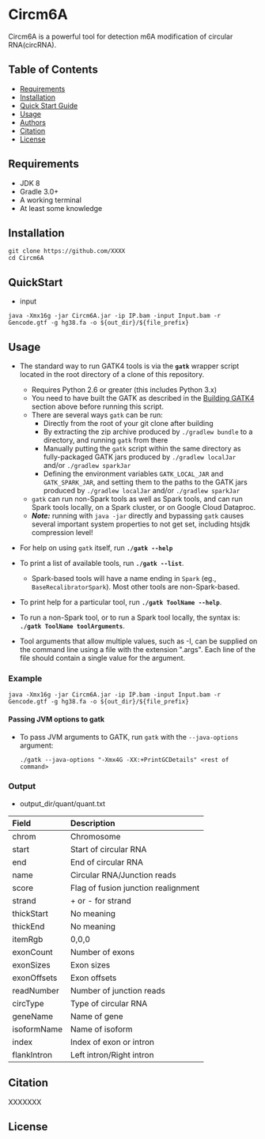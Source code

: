 # Circm6A

Circm6A is a powerful tool for detection  m6A modification of circular RNA(circRNA).



## Table of Contents
* [Requirements](#Requirements)
* [Installation](#Installation)
* [Quick Start Guide](#QuickStart)
* [Usage ](#Usage)
* [Authors](#Authors)
* [Citation](#Citation)
* [License](#License)

## Requirements

* JDK 8
* Gradle 3.0+
* A working terminal
* At least some knowledge

## Installation
```
git clone https://github.com/XXXX
cd Circm6A
```

## QuickStart
* input 

```
java -Xmx16g -jar Circm6A.jar -ip IP.bam -input Input.bam -r Gencode.gtf -g hg38.fa -o ${out_dir}/${file_prefix}
```

## Usage

* The standard way to run GATK4 tools is via the **`gatk`** wrapper script located in the root directory of a clone of this repository.
    * Requires Python 2.6 or greater (this includes Python 3.x)
    * You need to have built the GATK as described in the [Building GATK4](#building) section above before running this script.
    * There are several ways `gatk` can be run:
        * Directly from the root of your git clone after building
        * By extracting the zip archive produced by `./gradlew bundle` to a directory, and running `gatk` from there
        * Manually putting the `gatk` script within the same directory as fully-packaged GATK jars produced by `./gradlew localJar` and/or `./gradlew sparkJar`
        * Defining the environment variables `GATK_LOCAL_JAR` and `GATK_SPARK_JAR`, and setting them to the paths to the GATK jars produced by `./gradlew localJar` and/or `./gradlew sparkJar` 
    * `gatk` can run non-Spark tools as well as Spark tools, and can run Spark tools locally, on a Spark cluster, or on Google Cloud Dataproc.
    * ***Note:*** running with `java -jar` directly and bypassing `gatk` causes several important system properties to not get set, including htsjdk compression level!
    
* For help on using `gatk` itself, run **`./gatk --help`**

* To print a list of available tools, run **`./gatk --list`**.
    * Spark-based tools will have a name ending in `Spark` (eg., `BaseRecalibratorSpark`). Most other tools are non-Spark-based.

* To print help for a particular tool, run **`./gatk ToolName --help`**.

* To run a non-Spark tool, or to run a Spark tool locally, the syntax is: **`./gatk ToolName toolArguments`**.

* Tool arguments that allow multiple values, such as -I, can be supplied on the command line using a file with the extension ".args". Each line of the file should contain a
  single value for the argument.

### Example

  ```
java -Xmx16g -jar Circm6A.jar -ip IP.bam -input Input.bam -r Gencode.gtf -g hg38.fa -o ${out_dir}/${file_prefix}
  ```

####  Passing JVM options to gatk

* To pass JVM arguments to GATK, run `gatk` with the `--java-options` argument: 

    ```
    ./gatk --java-options "-Xmx4G -XX:+PrintGCDetails" <rest of command>
    ```
### Output
* output_dir/quant/quant.txt

| Field       | Description                           |
| :---------- | :------------------------------------ |
| chrom       | Chromosome                            |
| start       | Start of circular RNA                 |
| end         | End of circular RNA                   |
| name        | Circular RNA/Junction reads           |
| score       | Flag of fusion junction realignment   |
| strand      | + or - for strand                     |
| thickStart  | No meaning                            |
| thickEnd    | No meaning                            |
| itemRgb     | 0,0,0                                 |
| exonCount   | Number of exons                       |
| exonSizes   | Exon sizes                            |
| exonOffsets | Exon offsets                          |
| readNumber  | Number of junction reads              |
| circType    | Type of circular RNA                  |
| geneName    | Name of gene                          |
| isoformName | Name of isoform                       |
| index       | Index of exon or intron               |
| flankIntron | Left intron/Right intron              |



## Citation

XXXXXXX


## License
